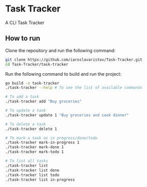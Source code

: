 # Task Tracker

A CLI Task Tracker

## How to run

Clone the repository and run the following command:

```bash
git clone https://github.com/iaroslavaristov/Task-Tracker.git
cd Task-Tracker/task-tracker
```

Run the following command to build and run the project:

```bash
go build -o task-tracker
./task-tracker --help # To see the list of available commands

# To add a task
./task-tracker add "Buy groceries"

# To update a task
./task-tracker update 1 "Buy groceries and cook dinner"

# To delete a task
./task-tracker delete 1

# To mark a task as in progress/done/todo
./task-tracker mark-in-progress 1
./task-tracker mark-done 1
./task-tracker mark-todo 1

# To list all tasks
./task-tracker list
./task-tracker list done
./task-tracker list todo
./task-tracker list in-progress
```